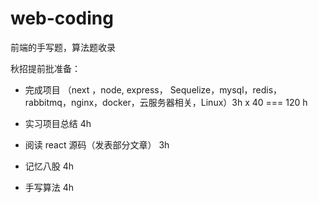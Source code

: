 # web-coding

前端的手写题，算法题收录

秋招提前批准备：

- 完成项目 （next ，node, express， Sequelize，mysql，redis，rabbitmq，nginx，docker，云服务器相关，Linux）3h x 40 === 120 h

- 实习项目总结 4h

- 阅读 react 源码（发表部分文章） 3h

- 记忆八股 4h

- 手写算法 4h
